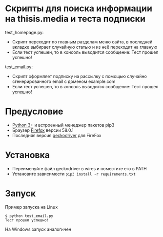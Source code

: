 # Скрипты для поиска информации на thisis.media и теста подписки

test_homepage.py:
* Скрипт переходит по главным разделам меню сайта, в последней вкладке выбирает случайную статью и из неё переходит на главную
* Если тест успешен, то в консоль выводится сообщение: Тест прошел успешно!

test_email.py:
* Скрипт оформляет подписку на рассылку с помощью случайно сгенерированного email с доменом example.com
* Если тест успешен, то в консоль выводится сообщение: Тест прошел успешно!

# Предусловие

* [Python 3+](https://www.python.org/) и встроенный менеджер пакетов pip3
* Браузер [Firefox](https://www.mozilla.org) версии 58.0.1
* Последняя версия [geckodriver](https://github.com/mozilla/geckodriver/releases) для FireFox

# Установка

* Переименуйте файл geckodriver в wires и поместите его в PATH
* Установите зависимости `pip3 install -r requirements.txt`

# Запуск

Пример запуска на Linux
```
$ python test_email.py
Тест прошел успешно!
```

На Windows запуск аналогичен